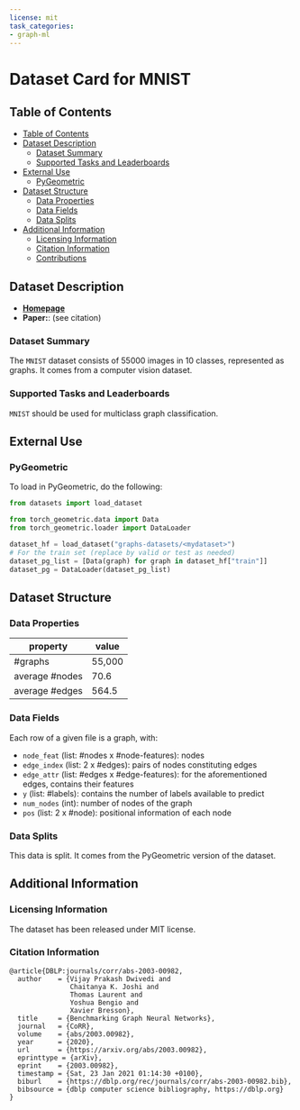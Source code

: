 ```yaml
---
license: mit
task_categories:
- graph-ml
---
```


# Dataset Card for MNIST

## Table of Contents
- [Table of Contents](#table-of-contents)
- [Dataset Description](#dataset-description)
  - [Dataset Summary](#dataset-summary)
  - [Supported Tasks and Leaderboards](#supported-tasks-and-leaderboards)
- [External Use](#external-use)
  - [PyGeometric](#pygeometric)
- [Dataset Structure](#dataset-structure)
  - [Data Properties](#data-properties)
  - [Data Fields](#data-fields)
  - [Data Splits](#data-splits)
- [Additional Information](#additional-information)
  - [Licensing Information](#licensing-information)
  - [Citation Information](#citation-information)
  - [Contributions](#contributions)

## Dataset Description
- **[Homepage](https://github.com/graphdeeplearning/benchmarking-gnns)**
- **Paper:**:  (see citation)


### Dataset Summary
The `MNIST` dataset consists of 55000 images in 10 classes, represented as graphs. It comes from a computer vision dataset.


### Supported Tasks and Leaderboards
`MNIST` should be used for multiclass graph classification. 

## External Use
### PyGeometric
To load in PyGeometric, do the following:

```python
from datasets import load_dataset

from torch_geometric.data import Data
from torch_geometric.loader import DataLoader

dataset_hf = load_dataset("graphs-datasets/<mydataset>")
# For the train set (replace by valid or test as needed)
dataset_pg_list = [Data(graph) for graph in dataset_hf["train"]]
dataset_pg = DataLoader(dataset_pg_list)
```

## Dataset Structure

### Data Properties
| property | value |
|---|---|
| #graphs | 55,000 |
| average #nodes | 70.6 |
| average #edges | 564.5 |

### Data Fields

Each row of a given file is a graph, with: 
- `node_feat` (list: #nodes x #node-features): nodes
- `edge_index` (list: 2 x #edges): pairs of nodes constituting edges
- `edge_attr` (list: #edges x #edge-features): for the aforementioned edges, contains their features
- `y` (list:  #labels): contains the number of labels available to predict
- `num_nodes` (int): number of nodes of the graph
- `pos` (list: 2 x #node): positional information of each node

### Data Splits

This data is split. It comes from the PyGeometric version of the dataset.

## Additional Information

### Licensing Information
The dataset has been released under MIT license.

### Citation Information
```
@article{DBLP:journals/corr/abs-2003-00982,
  author    = {Vijay Prakash Dwivedi and
               Chaitanya K. Joshi and
               Thomas Laurent and
               Yoshua Bengio and
               Xavier Bresson},
  title     = {Benchmarking Graph Neural Networks},
  journal   = {CoRR},
  volume    = {abs/2003.00982},
  year      = {2020},
  url       = {https://arxiv.org/abs/2003.00982},
  eprinttype = {arXiv},
  eprint    = {2003.00982},
  timestamp = {Sat, 23 Jan 2021 01:14:30 +0100},
  biburl    = {https://dblp.org/rec/journals/corr/abs-2003-00982.bib},
  bibsource = {dblp computer science bibliography, https://dblp.org}
}

```